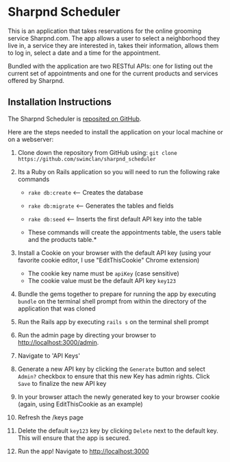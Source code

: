 # Sharpnd Scheduler

This is an application that takes reservations for the online grooming service Sharpnd.com.  The app allows a user to select a neighborhood they live in, a service they are interested in, takes their information, allows them to log in, select a date and a time for the appointment.

Bundled with the application are two RESTful APIs: one for listing out the current set of appointments and one for the current products and services offered by Sharpnd.

## Installation Instructions

The Sharpnd Scheduler is [reposited on GitHub](https://github.com/swimclan/sharpnd_scheduler).

Here are the steps needed to install the application on your local machine or on a webserver:

1. Clone down the repository from GitHub using: `git clone https://github.com/swimclan/sharpnd_scheduler`

2. Its a Ruby on Rails application so you will need to run the following rake commands

	- `rake db:create` <-- Creates the database
	- `rake db:migrate` <-- Generates the tables and fields
	- `rake db:seed` <-- Inserts the first default API key into the table

	- These commands will create the appointments table, the users table and the products table.*

3. Install a Cookie on your browser with the default API key (using your favorite cookie editor, I use "EditThisCookie" Chrome extension)

	- The cookie key name must be `apiKey` (case sensitive)
	- The cookie value must be the default API key `key123`

4. Bundle the gems together to prepare for running the app by executing `bundle` on the terminal shell prompt from within the directory of the application that was cloned

5. Run the Rails app by executing `rails s` on the terminal shell prompt

6. Run the admin page by directing your browser to [http://localhost:3000/admin](http://localhost:3000/admin).

7. Navigate to 'API Keys' 

8. Generate a new API key by clicking the `Generate` button and select `Admin?` checkbox to ensure that this new Key has admin rights.  Click `Save` to finalize the new API key

9. In your browser attach the newly generated key to your browser cookie (again, using EditThisCookie as an example)

10. Refresh the /keys page

11. Delete the default `key123` key by clicking `Delete` next to the default key.  This will ensure that the app is secured.

12. Run the app!  Navigate to [http://localhost:3000](http://localhost:3000)
